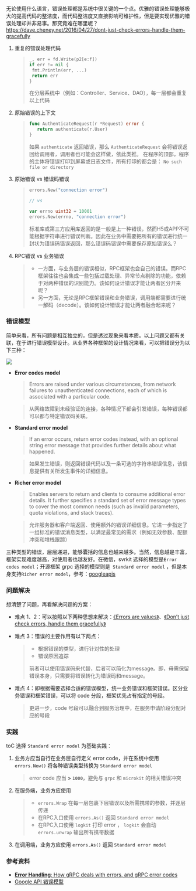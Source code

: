 无论使用什么语言，错误处理都是系统中很关键的一个点。优雅的错误处理能够极大的提高代码的整洁度，而代码整洁度又直接影响可维护性，但是要实现优雅的错误处理却并非易事。那究竟难在哪里呢？
https://dave.cheney.net/2016/04/27/dont-just-check-errors-handle-them-gracefully
1. 重复的错误处理代码

   > ``` go
   > _, err = fd.Write(p2[e:f])
   > if err != nil {
   >  fmt.Println(err, ...)
   >  return err
   > }
   > ```
   >
   > 在分层系统中（例如：Controller、Service、DAO），每一层都会重复以上代码

2. 原始错误的上下文

   > ``` go
   > func AuthenticateRequest(r *Request) error {
   > 	return authenticate(r.User)
   > }
   > ```
   >
   > 如果 `authenticate` 返回错误，那么 `AuthenticateRequest` 会将错误返回给调用者，调用者也可能会这样做，依此类推。 在程序的顶部，程序的主体将错误打印到屏幕或日志文件，所有打印的都会是： `No such file or directory`

3. 原始错误 vs 错误码错误

   > ``` go
   > errors.New("connection error")
   > 
   > // vs 
   > 
   > var errno uint32 = 10001
   > errors.New(errno, "connection error")
   > ```
   >
   > 标准库或第三方应用库返回的是一般是上一种错误，然而H5或APP不可能根据字符串进行错误判断。因此在业务中需要把所有的错误进行统一封状为错误码错误返回，那么错误码错误中需要保存原始错误么？

4. RPC错误 vs 业务错误

   > - 一方面，与业务层的错误相似，RPC框架也会自己的错误。而RPC框架往往也会集成一些包括过载处理、异常节点剔除的功能，依赖于对两种错误的识别能力。该如何设计错误才能让两者区分开来呢？
   > - 另一方面，无论是RPC框架错误和业务错误，调用端都需要进行统一解码（decode）。该如何设计错误才能让两者融合起来呢？


### 错误模型

简单来看，所有问题是相互独立的，但是透过现象来看本质。以上问题又都有关联，在于进行错误模型设计。从业界各种框架的设计情况来看，可以把错误分为以下三种：

![](./doc/error-model.png)

- **Error codes model**

  > Errors are raised under various circumstances, from network failures to unauthenticated connections, each of which is associated with a particular code. 

  > 从网络故障到未经验证的连接，各种情况下都会引发错误，每种错误都可以都与特定错误码关联。

- **Standard error model**
  > If an error occurs, return error codes instead, with an optional string error message that provides further details about what happened. 

  > 如果发生错误，则返回错误代码以及一条可选的字符串错误信息，该信息提供有关所发生事件的详细信息。

- **Richer error model**
  > Enables servers to return and clients to consume additional error details. It further specifies a standard set of error message types to cover the most common needs (such as invalid parameters, quota violations, and stack traces). 

  > 允许服务器和客户端返回、使用额外的错误详细信息。它进一步指定了一组标准的错误消息类型，以满足最常见的需求（例如无效参数、配额冲突和堆栈跟踪）


三种类型的错误，层层递进，能够囊括的信息也越来越多。当然，信息越是丰富，框架实现难度越高，对使用者也越友好。在微信，svrkit 选择的模型是`Error codes model`；开源框架 grpc 选择的模型则是` Standard error model` ，但是本身支持`Richer error model`，参考：[googleapis](https://github.com/googleapis/googleapis/blob/master/google/rpc/error_details.proto)

### 问题解决
想清楚了问题，再看解决问题的方案：

- 难点 1、2：可以按照以下两种思想来解决：[《Errors are values》](https://blog.golang.org/errors-are-values)、[《Don’t just check errors, handle them gracefully》](https://www.cyningsun.com/09-09-2019/dont-just-check-errors-handle-them-gracefully-cn.html)

- 难点 3：错误的主要作用有以下两点：

  > - 根据错误的类型，进行针对性的处理
  > - 错误原因追踪
  >
  > 前者可以使用错误码来代替，后者可以简化为message。即，毋需保留错误本身，只需要将错误转化为错误码和message。

- 难点 4：即根据需要选择合适的错误模型，统一业务错误和框架错误。区分业务错误和框架错误，可以将 code 分段，框架优先占有指定的号段。

  > 更进一步，code 号段可以融合到服务治理中，在服务申请阶段分配对应的号段


### 实践
toC 选择 `Standard error model` 为基础实践：
1. 业务方应当自行在业务层自行定义 error code，并在系统中使用 `errors.New()` 将各种错误类型转换为 `Standard error model` 
    > error code 应当 **> `1000`**，避免与 `grpc` 和 `microkit` 的相关错误冲突
2. 在服务端，业务方应使用 
    > - `errors.Wrap` 在每一层包裹下层错误以及所需携带的参数，并逐层传递
    > - 在RPC入口使用 `errors.As()` 返回 `Standard error model` 
    > - 在RPC入口使用 `logkit` 打印 error ， `logkit` 会自动 `errors.unwrap` 输出所有携带数据
3. 在调用端，业务方应使用 `errors.As()` 返回 `Standard error model` 


### 参考资料

- [**Error Handling**: How gRPC deals with errors, and gRPC error codes](https://grpc.io/docs/guides/error/)
- [Google API 错误模型](https://cloud.google.com/apis/design/errors)
